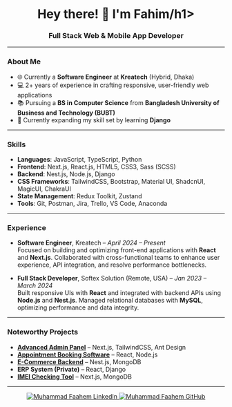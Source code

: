 <div align="center">
  <h1>Hey there! 👋 I'm Fahim/h1>
  <h3>Full Stack Web & Mobile App Developer</h3>
</div>

---

### About Me
- 🌐 Currently a **Software Engineer** at **Kreatech** (Hybrid, Dhaka)
- 💻 2+ years of experience in crafting responsive, user-friendly web applications
- 📚 Pursuing a **BS in Computer Science** from **Bangladesh University of Business and Technology (BUBT)**
- 🌱 Currently expanding my skill set by learning **Django**

---

### Skills
- **Languages**: JavaScript, TypeScript, Python
- **Frontend**: Next.js, React.js, HTML5, CSS3, Sass (SCSS)
- **Backend**: Nest.js, Node.js, Django
- **CSS Frameworks**: TailwindCSS, Bootstrap, Material UI, ShadcnUI, MagicUI, ChakraUI
- **State Management**: Redux Toolkit, Zustand
- **Tools**: Git, Postman, Jira, Trello, VS Code, Anaconda

---

### Experience
- **Software Engineer**, Kreatech – *April 2024 – Present*  
  Focused on building and optimizing front-end applications with **React** and **Next.js**. Collaborated with cross-functional teams to enhance user experience, API integration, and resolve performance bottlenecks.

- **Full Stack Developer**, Softex Solution (Remote, USA) – *Jan 2023 – March 2024*  
  Built responsive UIs with **React** and integrated with backend APIs using **Node.js** and **Nest.js**. Managed relational databases with **MySQL**, optimizing performance and data integrity.

---

### Noteworthy Projects
- **[Advanced Admin Panel](https://github.com/MehmetFaahem/bilash)** – Next.js, TailwindCSS, Ant Design
- **[Appointment Booking Software](https://pahona.org/)** – React, Node.js
- **[E-Commerce Backend](https://github.com/MehmetFaahem/medi-backend)** – Nest.js, MongoDB
- **ERP System (Private)** – React, Django
- **[IMEI Checking Tool](https://www.imeiweb.com/)** – Next.js, MongoDB

---

<div align="center">
  <a href="https://www.linkedin.com/in/muhammad-faahem/">
    <img src="https://img.shields.io/badge/LinkedIn-Profile-blue?style=for-the-badge&logo=linkedin" alt="Muhammad Faahem LinkedIn">
  </a>
  <a href="https://github.com/MehmetFaahem">
    <img src="https://img.shields.io/badge/GitHub-Profile-black?style=for-the-badge&logo=github" alt="Muhammad Faahem GitHub">
  </a>
</div>
